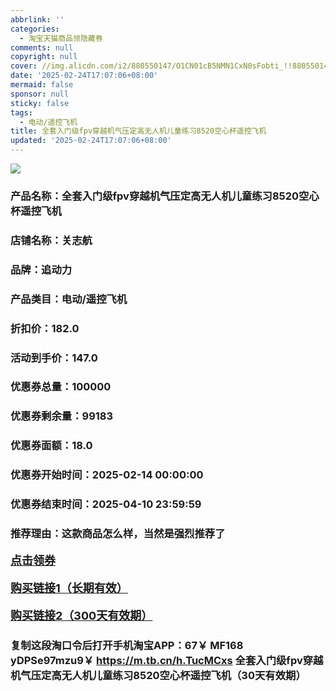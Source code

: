 ```yaml
---
abbrlink: ''
categories:
  - 淘宝天猫商品领隐藏券
comments: null
copyright: null
cover: //img.alicdn.com/i2/880550147/O1CN01cB5NMN1CxN0sFobti_!!880550147.jpg
date: '2025-02-24T17:07:06+08:00'
mermaid: false
sponsor: null
sticky: false
tags:
  - 电动/遥控飞机
title: 全套入门级fpv穿越机气压定高无人机儿童练习8520空心杯遥控飞机
updated: '2025-02-24T17:07:06+08:00'
--- 
```


![](//img.alicdn.com/i2/880550147/O1CN01cB5NMN1CxN0sFobti_!!880550147.jpg)

### 产品名称：全套入门级fpv穿越机气压定高无人机儿童练习8520空心杯遥控飞机
### 店铺名称：关志航
### 品牌：追动力
### 产品类目：电动/遥控飞机
### 折扣价：182.0
### 活动到手价：147.0
### 优惠券总量：100000
### 优惠券剩余量：99183
### 优惠券面额：18.0
### 优惠券开始时间：2025-02-14 00:00:00	
### 优惠券结束时间：2025-04-10 23:59:59	
### 推荐理由：这款商品怎么样，当然是强烈推荐了

<p style="font-size: 18px; font-weight: bold;">
  <a href="https://uland.taobao.com/coupon/edetail?e=YAntr%2B1e592lhHvvyUNXZfh8CuWt5YH5OVuOuRD5gLJMmdsrkidbOWBzzpT26idJRcEJjyJCkZU1R4Nnbt1yHSX25wlFPFaL1INiJZx%2BJDN3Bogv0I6DIwTbWMRijk953lcbZXIN%2BfnyMW3eIAWKRa6LeGhgJY%2B%2F7NjcxRIBfQbVM%2Fe4LpP7Oq9ple94x%2FzCcMnWyO1jyK15cjZzEZnT9xLAZ153OQpMl9JUUlFRIV%2BKKoz%2FahSTdjW6CW2SaWtRHsHfkY5nVlAaQcAM%2Fbtha0T4DZDfSahDZISszw3VUcMY%2F0ShwX4KDkqBi06XqjjDswDhlpaMEaxroXBFP6oz%2BA%3D%3D&traceId=216624f717406354773041765d1300&union_lens=lensId%3AOPT%401740635477%40213e9574_0def_19545f596fd_db8b%4001%40eyJmbG9vcklkIjo3MzM1NH0ie" target="_blank">点击领券</a>
</p>
<p style="font-size: 18px; font-weight: bold;">
  <a href="https://s.click.taobao.com/t?e=m%3D2%26s%3DaCEnLQljmsRw4vFB6t2Z2ueEDrYVVa64LKpWJ%2Bin0XLjf2vlNIV67pNS5Qpp3aDuFfrEfJ4hp2r3ID%2FV1RqsF4wnCJeELi4I%2FIEn%2BS1IjHAB0ghlTd7WlZVm%2FOAUUFw71qrpxiwMoCNxc1AtbZGVS4GGbFHVrCs0nU7iaUSx2RiMHuv7RoNv0Q0jFsbsQ7KW5ylpFfe%2F9Ky6WXgg6HbpFfpZZSWM1mdQ5IKJO4uky5yywMTzgdPdIotBYA9zGucYjCYtYGASbzRUrFwjXfRKMROfYmExpA2104bt%2FCh0HCbHTmyVjyxWejR1lSMfFSu2Lk08JaEK5bM%3D" target="_blank">购买链接1（长期有效）</a>
</p>
<p style="font-size: 18px; font-weight: bold;">
  <a href="https://s.click.taobao.com/3V6IyNs" target="_blank">购买链接2（300天有效期）</a>
</p>

### 复制这段淘口令后打开手机淘宝APP：67￥ MF168 yDPSe97mzu9￥ https://m.tb.cn/h.TucMCxs  全套入门级fpv穿越机气压定高无人机儿童练习8520空心杯遥控飞机（30天有效期）
